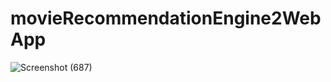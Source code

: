 # movieRecommendationEngine2WebApp
![Screenshot (687)](https://github.com/j-fisher2/movieRecommendationEngine2WebApp/assets/113472699/a090ae82-7dcf-470e-ace8-1231a44573ac)
